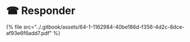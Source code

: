 # ☎ Responder



{% file src="../.gitbook/assets/64-1-1162984-40be186d-f356-4d2c-8dce-af93e6f6add7.pdf" %}



